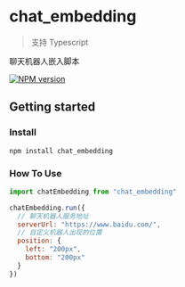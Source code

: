 # chat_embedding 

> 支持 Typescript

聊天机器人嵌入脚本

 [![NPM version][npm-image]][npm-url] 


[npm-image]: https://img.shields.io/npm/v/chat_embedding.svg?style=flat-square
[npm-url]: https://www.npmjs.com/package/chat_embedding


## Getting started
### Install

```shell
npm install chat_embedding
```

### How To Use

```JavaScript
import chatEmbedding from "chat_embedding"

chatEmbedding.run({
  // 聊天机器人服务地址
  serverUrl: "https://www.baidu.com/",
  // 自定义机器人出现的位置
  position: {
    left: "200px",
    bottom: "200px"
  }
})

```